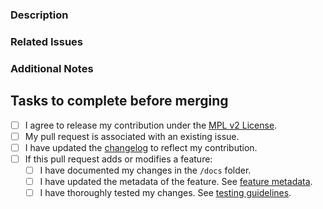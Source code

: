 ### Description
<!-- Briefly describe what this pull request does. -->

### Related Issues
<!-- Link to the issue(s) this PR resolves, if applicable. -->

### Additional Notes
<!-- Any extra context or information, if necessary. -->

## Tasks to complete before merging

- [ ] I agree to release my contribution under the [MPL v2 License](http://mozilla.org/MPL/2.0/).
- [ ] My pull request is associated with an existing issue.
- [ ] I have updated the [changelog](https://github.com/mcbookshelf/bookshelf/blob/master/docs/CHANGELOG.md) to reflect my contribution.
- [ ] If this pull request adds or modifies a feature:
  - [ ] I have documented my changes in the `/docs` folder.
  - [ ] I have updated the metadata of the feature. See [feature metadata](https://docs.mcbookshelf.dev/en/master/contribute/metadata.html#feature-metadata).
  - [ ] I have thoroughly tested my changes. See [testing guidelines](https://docs.mcbookshelf.dev/en/master/contribute/debug.html#unit-tests).
